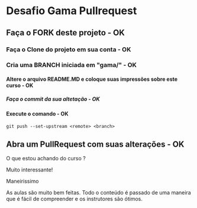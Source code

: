 # Desafio Gama Pullrequest

## Faça o FORK deste projeto - OK

### Faça o Clone do projeto em sua conta - OK

### Cria uma BRANCH iniciada em "gama/" - OK

#### Altere o arquivo README.MD e coloque suas impressões sobre este curso - OK

##### Faça o commit da sua altetação - OK

#### Execute o comando - OK

`git push --set-upstream <remote> <branch>`

## Abra um PullRequest com suas alterações - OK

O que estou achando do curso ?

Muito interessante!

Maneirissimo

As aulas são muito bem feitas. Todo o conteúdo é passado de uma maneira que é fácil de compreender e os instrutores são ótimos.